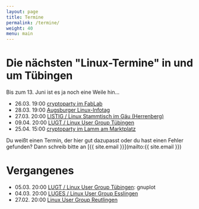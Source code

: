 ```yaml
---
layout: page
title: Termine
permalink: /termine/
weight: 40
menu: main
---
```


# Die nächsten "Linux-Termine" in und um Tübingen

Bis zum 13. Juni ist es ja noch eine Weile hin...

* 26.03. 19:00 [cryptoparty im FabLab](https://www.fablab-neckar-alb.org/?tribe_events=cryptoparty-2)
* 28.03. 19:00 [Augsburger Linux-Infotag](http://www.luga.de/Aktionen/LIT-2015/)
* 27.03. 20:00 [LISTIG / Linux Stammtisch im Gäu (Herrenberg)](http://www.listig.org)
* 09.04. 20:00 [LUGT / Linux User Group Tübingen](http://tuebingen.linux.de)
* 25.04. 15:00 [cryptoparty im Lamm am Marktplatz](https://www.cryptoparty-tuebingen.de)

Du weißt einen Termin, der hier gut dazupasst oder du hast einen Fehler gefunden?
Dann schreib bitte an [{{ site.email }}](mailto:{{ site.email }})

# Vergangenes

* 05.03. 20:00 [LUGT / Linux User Group Tübingen](http://tuebingen.linux.de): gnuplot
* 04.03. 20:00 [LUGES / Linux User Group Esslingen](http://www.lisas.de)
* 27.02. 20:00 [Linux User Group Reutlingen](http://www.lug-reutlingen.de)
